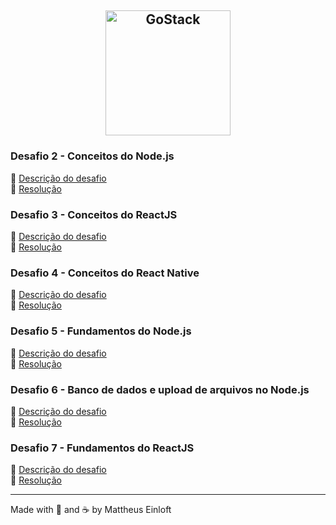 <h2 align="center">
  <img alt="GoStack"
    src="https://camo.githubusercontent.com/8c13dc2618dbd7f76d1d574350b98fdee1335ce5/68747470733a2f2f726f636b6574736561742d63646e2e73332d73612d656173742d312e616d617a6f6e6177732e636f6d2f626f6f7463616d702d6865616465722e706e67"
    width="200px"
  />
</h1>

### Desafio 2 - Conceitos do Node.js

:memo:  [Descrição do desafio](https://github.com/Rocketseat/bootcamp-gostack-desafios/tree/master/desafio-conceitos-nodejs)  
:rocket: [Resolução](https://github.com/mattheuseinloft/desafio2-conceitos-nodejs)  


### Desafio 3 - Conceitos do ReactJS

:memo:  [Descrição do desafio](https://github.com/Rocketseat/bootcamp-gostack-desafios/tree/master/desafio-conceitos-reactjs)  
:rocket: [Resolução](https://github.com/mattheuseinloft/desafio3-conceitos-reactjs)  


### Desafio 4 - Conceitos do React Native

:memo:  [Descrição do desafio](https://github.com/Rocketseat/bootcamp-gostack-desafios/tree/master/desafio-conceitos-react-native)  
:rocket: [Resolução](https://github.com/mattheuseinloft/desafio4-conceitos-react-native)  

### Desafio 5 - Fundamentos do Node.js

:memo:  [Descrição do desafio](https://github.com/Rocketseat/bootcamp-gostack-desafios/blob/master/desafio-fundamentos-nodejs)  
:rocket: [Resolução](https://github.com/mattheuseinloft/desafio5-fundamentos-nodejs)  

### Desafio 6 - Banco de dados e upload de arquivos no Node.js

:memo:  [Descrição do desafio](https://github.com/Rocketseat/bootcamp-gostack-desafios/tree/master/desafio-database-upload)  
:rocket: [Resolução](https://github.com/mattheuseinloft/desafio6-database-upload)  

### Desafio 7 - Fundamentos do ReactJS

:memo:  [Descrição do desafio](https://github.com/Rocketseat/bootcamp-gostack-desafios/tree/master/desafio-fundamentos-reactjs)  
:rocket: [Resolução](https://github.com/mattheuseinloft/desafio7-fundamentos-reactjs)  


---

Made with 💙 and ☕ by Mattheus Einloft
